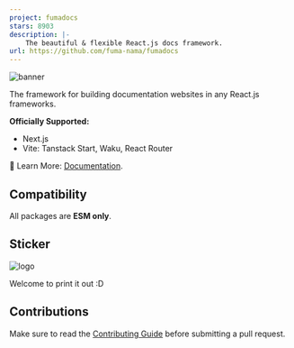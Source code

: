 ```yaml
---
project: fumadocs
stars: 8903
description: |-
    The beautiful & flexible React.js docs framework.
url: https://github.com/fuma-nama/fumadocs
---
```


![banner](./apps/docs/public/banner.png)

The framework for building documentation websites in any React.js frameworks.

**Officially Supported:**

- Next.js
- Vite: Tanstack Start, Waku, React Router

📘 Learn More: [Documentation](https://fumadocs.dev).

## Compatibility

All packages are **ESM only**.

## Sticker

![logo](./documents/logo.png)

Welcome to print it out :D

## Contributions

Make sure to read the [Contributing Guide](/.github/contributing.md) before submitting a pull request.

